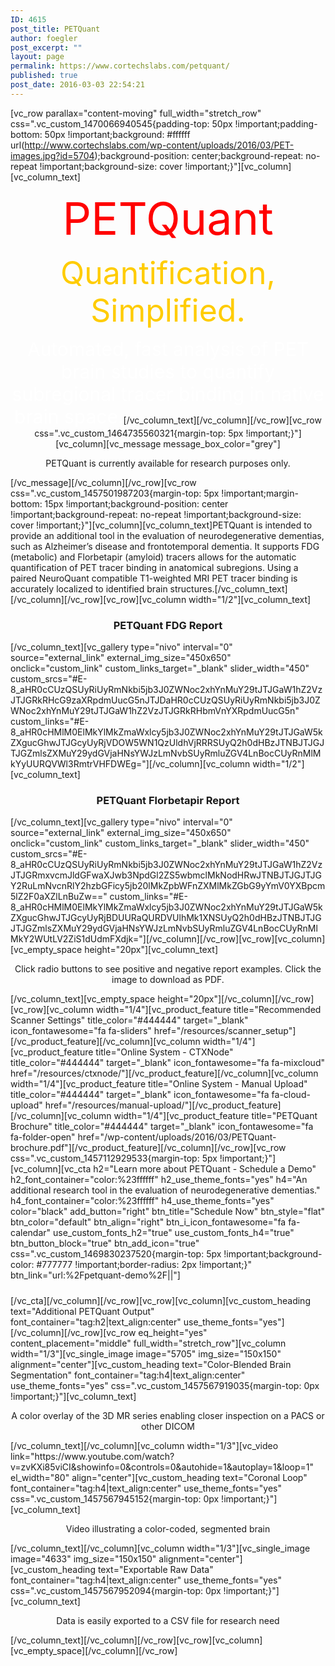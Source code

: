```yaml
---
ID: 4615
post_title: PETQuant
author: foegler
post_excerpt: ""
layout: page
permalink: https://www.cortechslabs.com/petquant/
published: true
post_date: 2016-03-03 22:54:21
---
```

[vc_row parallax="content-moving" full_width="stretch_row" css=".vc_custom_1470066940545{padding-top: 50px !important;padding-bottom: 50px !important;background: #ffffff url(http://www.cortechslabs.com/wp-content/uploads/2016/03/PET-images.jpg?id=5704);background-position: center;background-repeat: no-repeat !important;background-size: cover !important;}"][vc_column][vc_column_text]
<p style="text-align: center;"><span style="text-align: center; font-size: 72px; color: #ff0000;"> PETQuant</span></p>
<p style="text-align: center;"><span style="text-align: center; font-size: 50px; color: #ff9900;">
<span style="color: #ffcc00;">Quantification, Simplified.</span></span></p>
<p style="text-align: center;"><span style="text-align: center; font-size: 30px; color: #ffffff;">Automated, fast analysis of PET brain studies
to quantify subregional tracer binding in native brain space.</span>[/vc_column_text][/vc_column][/vc_row][vc_row css=".vc_custom_1464735560321{margin-top: 5px !important;}"][vc_column][vc_message message_box_color="grey"]</p>
<p style="text-align: center;">PETQuant is currently available for research purposes only.</p>
[/vc_message][/vc_column][/vc_row][vc_row css=".vc_custom_1457501987203{margin-top: 5px !important;margin-bottom: 15px !important;background-position: center !important;background-repeat: no-repeat !important;background-size: cover !important;}"][vc_column][vc_column_text]PETQuant is intended to provide an additional tool in the evaluation of neurodegenerative dementias, such as Alzheimer’s disease and frontotemporal dementia. It supports FDG (metabolic) and Florbetapir (amyloid) tracers allows for the automatic quantification of PET tracer binding in anatomical subregions. Using a paired NeuroQuant compatible T1-weighted MRI PET tracer binding is accurately localized to identified brain structures.[/vc_column_text][/vc_column][/vc_row][vc_row][vc_column width="1/2"][vc_column_text]
<h3 style="text-align: center;">PETQuant FDG Report</h3>
[/vc_column_text][vc_gallery type="nivo" interval="0" source="external_link" external_img_size="450x650" onclick="custom_link" custom_links_target="_blank" slider_width="450" custom_srcs="#E-8_aHR0cCUzQSUyRiUyRmNkbi5jb3J0ZWNoc2xhYnMuY29tJTJGaW1hZ2VzJTJGRkRHcG9zaXRpdmUucG5nJTJDaHR0cCUzQSUyRiUyRmNkbi5jb3J0ZWNoc2xhYnMuY29tJTJGaW1hZ2VzJTJGRkRHbmVnYXRpdmUucG5n" custom_links="#E-8_aHR0cHMlM0ElMkYlMkZmaWxlcy5jb3J0ZWNoc2xhYnMuY29tJTJGaW5kZXgucGhwJTJGcyUyRjVDOW5WN1QzUldhVjRRRSUyQ2h0dHBzJTNBJTJGJTJGZmlsZXMuY29ydGVjaHNsYWJzLmNvbSUyRmluZGV4LnBocCUyRnMlMkYyUURQVWl3RmtrVHFDWEg="][/vc_column][vc_column width="1/2"][vc_column_text]
<h3 style="text-align: center;">PETQuant Florbetapir Report</h3>
[/vc_column_text][vc_gallery type="nivo" interval="0" source="external_link" external_img_size="450x650" onclick="custom_link" custom_links_target="_blank" slider_width="450" custom_srcs="#E-8_aHR0cCUzQSUyRiUyRmNkbi5jb3J0ZWNoc2xhYnMuY29tJTJGaW1hZ2VzJTJGRmxvcmJldGFwaXJwb3NpdGl2ZS5wbmclMkNodHRwJTNBJTJGJTJGY2RuLmNvcnRlY2hzbGFicy5jb20lMkZpbWFnZXMlMkZGbG9yYmV0YXBpcm5lZ2F0aXZlLnBuZw==" custom_links="#E-8_aHR0cHMlM0ElMkYlMkZmaWxlcy5jb3J0ZWNoc2xhYnMuY29tJTJGaW5kZXgucGhwJTJGcyUyRjBDUURaQURDVUlhMk1XNSUyQ2h0dHBzJTNBJTJGJTJGZmlsZXMuY29ydGVjaHNsYWJzLmNvbSUyRmluZGV4LnBocCUyRnMlMkY2WUtLV2ZiS1dUdmFXdjk="][/vc_column][/vc_row][vc_row][vc_column][vc_empty_space height="20px"][vc_column_text]
<p style="text-align: center;">Click radio buttons to see positive and negative report examples. Click the image to download as PDF.</p>
[/vc_column_text][vc_empty_space height="20px"][/vc_column][/vc_row][vc_row][vc_column width="1/4"][vc_product_feature title="Recommended Scanner Settings" title_color="#444444" target="_blank" icon_fontawesome="fa fa-sliders" href="/resources/scanner_setup"][/vc_product_feature][/vc_column][vc_column width="1/4"][vc_product_feature title="Online System - CTXNode" title_color="#444444" target="_blank" icon_fontawesome="fa fa-mixcloud" href="/resources/ctxnode/"][/vc_product_feature][/vc_column][vc_column width="1/4"][vc_product_feature title="Online System - Manual Upload" title_color="#444444" target="_blank" icon_fontawesome="fa fa-cloud-upload" href="/resources/manual-upload/"][/vc_product_feature][/vc_column][vc_column width="1/4"][vc_product_feature title="PETQuant Brochure" title_color="#444444" target="_blank" icon_fontawesome="fa fa-folder-open" href="/wp-content/uploads/2016/03/PETQuant-brochure.pdf"][/vc_product_feature][/vc_column][/vc_row][vc_row css=".vc_custom_1457112929533{margin-top: 5px !important;}"][vc_column][vc_cta h2="Learn more about PETQuant - Schedule a Demo" h2_font_container="color:%23ffffff" h2_use_theme_fonts="yes" h4="An additional research tool in the evaluation of neurodegenerative dementias." h4_font_container="color:%23ffffff" h4_use_theme_fonts="yes" color="black" add_button="right" btn_title="Schedule Now" btn_style="flat" btn_color="default" btn_align="right" btn_i_icon_fontawesome="fa fa-calendar" use_custom_fonts_h2="true" use_custom_fonts_h4="true" btn_button_block="true" btn_add_icon="true" css=".vc_custom_1469830237520{margin-top: 5px !important;background-color: #777777 !important;border-radius: 2px !important;}" btn_link="url:%2Fpetquant-demo%2F||"]
<h5></h5>
[/vc_cta][/vc_column][/vc_row][vc_row][vc_column][vc_custom_heading text="Additional PETQuant Output" font_container="tag:h2|text_align:center" use_theme_fonts="yes"][/vc_column][/vc_row][vc_row eq_height="yes" content_placement="middle" full_width="stretch_row"][vc_column width="1/3"][vc_single_image image="5705" img_size="150x150" alignment="center"][vc_custom_heading text="Color-Blended Brain Segmentation" font_container="tag:h4|text_align:center" use_theme_fonts="yes" css=".vc_custom_1457567919035{margin-top: 0px !important;}"][vc_column_text]
<p style="text-align: center;">A color overlay of the 3D MR series enabling closer inspection on a PACS or other DICOM</p>
[/vc_column_text][/vc_column][vc_column width="1/3"][vc_video link="https://www.youtube.com/watch?v=zvKXi85viCI&amp;showinfo=0&amp;controls=0&amp;autohide=1&amp;autoplay=1&amp;loop=1" el_width="80" align="center"][vc_custom_heading text="Coronal Loop" font_container="tag:h4|text_align:center" use_theme_fonts="yes" css=".vc_custom_1457567945152{margin-top: 0px !important;}"][vc_column_text]
<p style="text-align: center;">Video illustrating a color-coded, segmented brain</p>
[/vc_column_text][/vc_column][vc_column width="1/3"][vc_single_image image="4633" img_size="150x150" alignment="center"][vc_custom_heading text="Exportable Raw Data" font_container="tag:h4|text_align:center" use_theme_fonts="yes" css=".vc_custom_1457567952094{margin-top: 0px !important;}"][vc_column_text]
<p style="text-align: center;">Data is easily exported to a CSV file for research need</p>
[/vc_column_text][/vc_column][/vc_row][vc_row][vc_column][vc_empty_space][/vc_column][/vc_row]